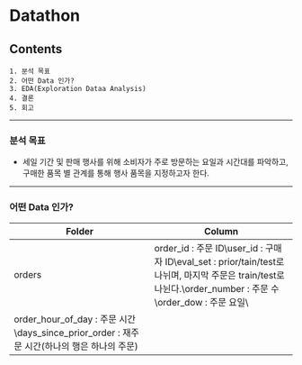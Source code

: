 # Datathon

## Contents
    1. 분석 목표
    2. 어떤 Data 인가?
    3. EDA(Exploration Dataa Analysis)
    4. 결론
    5. 회고
---    
### 분석 목표
 - 세일 기간 및 판매 행사를 위해 소비자가 주로 방문하는 요일과 시간대를 파악하고, 구매한 품목 별 관계를 통해 행사 품목을 지정하고자 한다.

---
### 어떤 Data 인가?
|Folder|Column|
|---|---|
|orders|order_id : 주문 ID\user_id : 구매자 ID\eval_set :  prior/tain/test로 나뉘며, 마지막 주문은 train/test로 나뉜다.\order_number : 주문 수\order_dow : 주문 요일\
order_hour_of_day : 주문 시간\days_since_prior_order : 재주문 시간\(하나의 행은 하나의 주문)|
